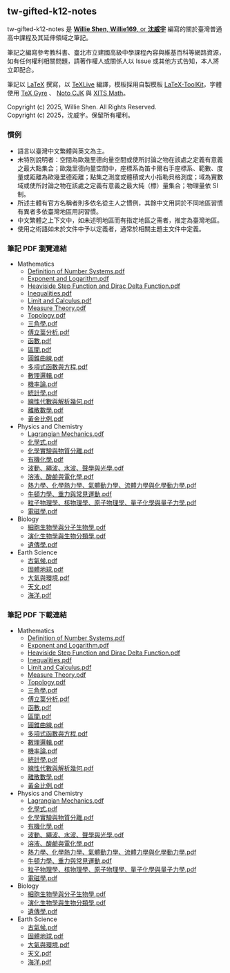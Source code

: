 ## tw-gifted-k12-notes

tw-gifted-k12-notes 是 [**Willie Shen**, **Willie169**, or **沈威宇**](https://github.com/Willie169) 編寫的關於臺灣普通高中課程及其延伸領域之筆記。

筆記之編寫參考教科書、臺北市立建國高級中學課程內容與維基百科等網路資源，如有任何權利相關問題，請著作權人或關係人以 Issue 或其他方式告知，本人將立即配合。

筆記以 [LaTeX](https://www.latex-project.org) 撰寫，以 [TeXLive](https://www.tug.org/texlive) 編譯，模板採用自製模板 [LaTeX-ToolKit](https://github.com/Willie169/LaTeX-ToolKit)，字體使用 [TeX Gyre](https://ctan.org/pkg/tex-gyre) 、 [Noto CJK](https://github.com/notofonts/noto-cjk) 與 [XITS Math](https://github.com/aliftype/xits)。

Copyright (c) 2025, Willie Shen. All Rights Reserved.<br />
Copyright (c) 2025，沈威宇。保留所有權利。

### 慣例

- 語言以臺灣中文繁體與英文為主。
- 未特別說明者：空間為歐幾里德向量空間或使所討論之物在該處之定義有意義之最大點集合；歐幾里德向量空間中，座標系為笛卡爾右手座標系、範數、度量或距離為歐幾里德距離；點集之測度或體積或大小指勒貝格測度；域為實數域或使所討論之物在該處之定義有意義之最大純（標）量集合；物理量依 SI 制。
- 所述主體有官方名稱者則多依名從主人之慣例，其餘中文用詞於不同地區習慣有異者多依臺灣地區用詞習慣。
- 中文繁體之上下文中，如未述明地區而有指定地區之需者，推定為臺灣地區。
- 使用之術語如未於文件中予以定義者，通常於相關主題主文件中定義。

### 筆記 PDF 瀏覽連結

- Mathematics
  - [Definition of Number Systems.pdf](Mathematics/Definition%20of%20Number%20Systems.pdf)
  - [Exponent and Logarithm.pdf](Mathematics/Exponent%20and%20Logarithm.pdf)
  - [Heaviside Step Function and Dirac Delta Function.pdf](Mathematics/Heaviside%20Step%20Function%20and%20Dirac%20Delta%20Function.pdf)
  - [Inequalities.pdf](Mathematics/Inequalities.pdf)
  - [Limit and Calculus.pdf](Mathematics/Limit%20and%20Calculus.pdf)
  - [Measure Theory.pdf](Mathematics/Measure%20Theory.pdf)
  - [Topology.pdf](Mathematics/Topology.pdf)
  - [三角學.pdf](Mathematics/三角學.pdf)
  - [傅立葉分析.pdf](https://raw.githubusercontent.com/Willie169/tw-gifted-k12-notes/main/Mathematics/傅立葉分析.pdf)
  - [函數.pdf](Mathematics/函數.pdf)
  - [區間.pdf](Mathematics/區間.pdf)
  - [圓錐曲線.pdf](Mathematics/圓錐曲線.pdf)
  - [多項式函數與方程.pdf](Mathematics/多項式函數與方程.pdf)
  - [數理邏輯.pdf](Mathematics/數理邏輯.pdf)
  - [機率論.pdf](Mathematics/機率論.pdf)
  - [統計學.pdf](Mathematics/統計學.pdf)
  - [線性代數與解析幾何.pdf](Mathematics/線性代數與解析幾何.pdf)
  - [離散數學.pdf](Mathematics/離散數學.pdf)
  - [黃金比例.pdf](Mathematics/黃金比例.pdf)
- Physics and Chemistry
  - [Lagrangian Mechanics.pdf](Physics%20and%20Chemistry/Lagrangian%20Mechanics.pdf)
  - [化學式.pdf](Physics%20and%20Chemistry/化學式.pdf)
  - [化學實驗與物質分離.pdf](Physics%20and%20Chemistry/化學實驗與物質分離.pdf)
  - [有機化學.pdf](Physics%20and%20Chemistry/有機化學.pdf)
  - [波動、繩波、水波、聲學與光學.pdf](Physics%20and%20Chemistry/波動、繩波、水波、聲學與光學.pdf)
  - [溶液、酸鹼與電化學.pdf](Physics%20and%20Chemistry/溶液、酸鹼與電化學.pdf)
  - [熱力學、化學熱力學、氣體動力學、流體力學與化學動力學.pdf](Physics%20and%20Chemistry/熱力學、化學熱力學、氣體動力學、流體力學與化學動力學.pdf)
  - [牛頓力學、重力與常見運動.pdf](Physics%20and%20Chemistry/牛頓力學、重力與常見運動.pdf)
  - [粒子物理學、核物理學、原子物理學、量子化學與量子力學.pdf](Physics%20and%20Chemistry/粒子物理學、核物理學、原子物理學、量子化學與量子力學.pdf)
  - [電磁學.pdf](Physics%20and%20Chemistry/電磁學.pdf)
- Biology
  - [細胞生物學與分子生物學.pdf](Biology/細胞生物學與分子生物學.pdf)
  - [演化生物學與生物分類學.pdf](Biology/演化生物學與生物分類學.pdf)
  - [遺傳學.pdf](Biology/遺傳學.pdf)
- Earth Science
  - [古氣候.pdf](Earth%20Science/古氣候.pdf)
  - [固體地球.pdf](Earth%20Science/固體地球.pdf)
  - [大氣與環境.pdf](Earth%20Science/大氣與環境.pdf)
  - [天文.pdf](Earth%20Science/天文.pdf)
  - [海洋.pdf](Earth%20Science/海洋.pdf)

### 筆記 PDF 下載連結

- Mathematics
  - [Definition of Number Systems.pdf](https://raw.githubusercontent.com/Willie169/tw-gifted-k12-notes/main/Mathematics/Definition%20of%20Number%20Systems.pdf)
  - [Exponent and Logarithm.pdf](https://raw.githubusercontent.com/Willie169/tw-gifted-k12-notes/main/Mathematics/Exponent%20and%20Logarithm.pdf)
  - [Heaviside Step Function and Dirac Delta Function.pdf](https://raw.githubusercontent.com/Willie169/tw-gifted-k12-notes/main/Mathematics/Heaviside%20Step%20Function%20and%20Dirac%20Delta%20Function.pdf)
  - [Inequalities.pdf](https://raw.githubusercontent.com/Willie169/tw-gifted-k12-notes/main/Mathematics/Inequalities.pdf)
  - [Limit and Calculus.pdf](https://raw.githubusercontent.com/Willie169/tw-gifted-k12-notes/main/Mathematics/Limit%20and%20Calculus.pdf)
  - [Measure Theory.pdf](https://raw.githubusercontent.com/Willie169/tw-gifted-k12-notes/main/Mathematics/Measure%20Theory.pdf)
  - [Topology.pdf](https://raw.githubusercontent.com/Willie169/tw-gifted-k12-notes/main/Mathematics/Topology.pdf)
  - [三角學.pdf](https://raw.githubusercontent.com/Willie169/tw-gifted-k12-notes/main/Mathematics/三角學.pdf)
  - [傅立葉分析.pdf](https://raw.githubusercontent.com/Willie169/tw-gifted-k12-notes/main/Mathematics/傅立葉分析.pdf)
  - [函數.pdf](https://raw.githubusercontent.com/Willie169/tw-gifted-k12-notes/main/Mathematics/函數.pdf)
  - [區間.pdf](https://raw.githubusercontent.com/Willie169/tw-gifted-k12-notes/main/Mathematics/區間.pdf)
  - [圓錐曲線.pdf](https://raw.githubusercontent.com/Willie169/tw-gifted-k12-notes/main/Mathematics/圓錐曲線.pdf)
  - [多項式函數與方程.pdf](https://raw.githubusercontent.com/Willie169/tw-gifted-k12-notes/main/Mathematics/多項式函數與方程.pdf)
  - [數理邏輯.pdf](https://raw.githubusercontent.com/Willie169/tw-gifted-k12-notes/main/Mathematics/數理邏輯.pdf)
  - [機率論.pdf](https://raw.githubusercontent.com/Willie169/tw-gifted-k12-notes/main/Mathematics/機率論.pdf)
  - [統計學.pdf](https://raw.githubusercontent.com/Willie169/tw-gifted-k12-notes/main/Mathematics/統計學.pdf)
  - [線性代數與解析幾何.pdf](https://raw.githubusercontent.com/Willie169/tw-gifted-k12-notes/main/Mathematics/線性代數與解析幾何.pdf)
  - [離散數學.pdf](https://raw.githubusercontent.com/Willie169/tw-gifted-k12-notes/main/Mathematics/離散數學.pdf)
  - [黃金比例.pdf](https://raw.githubusercontent.com/Willie169/tw-gifted-k12-notes/main/Mathematics/黃金比例.pdf)
- Physics and Chemistry
  - [Lagrangian Mechanics.pdf](https://raw.githubusercontent.com/Willie169/tw-gifted-k12-notes/main/Physics%20and%20Chemistry/Lagrangian%20Mechanics.pdf)
  - [化學式.pdf](https://raw.githubusercontent.com/Willie169/tw-gifted-k12-notes/main/Physics%20and%20Chemistry/化學式.pdf)
  - [化學實驗與物質分離.pdf](https://raw.githubusercontent.com/Willie169/tw-gifted-k12-notes/main/Physics%20and%20Chemistry/化學實驗與物質分離.pdf)
  - [有機化學.pdf](https://raw.githubusercontent.com/Willie169/tw-gifted-k12-notes/main/Physics%20and%20Chemistry/有機化學.pdf)
  - [波動、繩波、水波、聲學與光學.pdf](https://raw.githubusercontent.com/Willie169/tw-gifted-k12-notes/main/Physics%20and%20Chemistry/波動、繩波、水波、聲學與光學.pdf)
  - [溶液、酸鹼與電化學.pdf](https://raw.githubusercontent.com/Willie169/tw-gifted-k12-notes/main/Physics%20and%20Chemistry/溶液、酸鹼與電化學.pdf)
  - [熱力學、化學熱力學、氣體動力學、流體力學與化學動力學.pdf](https://raw.githubusercontent.com/Willie169/tw-gifted-k12-notes/main/Physics%20and%20Chemistry/熱力學、化學熱力學、氣體動力學、流體力學與化學動力學.pdf)
  - [牛頓力學、重力與常見運動.pdf](https://raw.githubusercontent.com/Willie169/tw-gifted-k12-notes/main/Physics%20and%20Chemistry/牛頓力學、重力與常見運動.pdf)
  - [粒子物理學、核物理學、原子物理學、量子化學與量子力學.pdf](https://raw.githubusercontent.com/Willie169/tw-gifted-k12-notes/main/Physics%20and%20Chemistry/粒子物理學、核物理學、原子物理學、量子化學與量子力學.pdf)
  - [電磁學.pdf](https://raw.githubusercontent.com/Willie169/tw-gifted-k12-notes/main/Physics%20and%20Chemistry/電磁學.pdf)
- Biology
  - [細胞生物學與分子生物學.pdf](https://raw.githubusercontent.com/Willie169/tw-gifted-k12-notes/main/Biology/細胞生物學與分子生物學.pdf)
  - [演化生物學與生物分類學.pdf](https://raw.githubusercontent.com/Willie169/tw-gifted-k12-notes/main/Biology/演化生物學與生物分類學.pdf)
  - [遺傳學.pdf](https://raw.githubusercontent.com/Willie169/tw-gifted-k12-notes/main/Biology/遺傳學.pdf)
- Earth Science
  - [古氣候.pdf](https://raw.githubusercontent.com/Willie169/tw-gifted-k12-notes/main/Earth%20Science/古氣候.pdf)
  - [固體地球.pdf](https://raw.githubusercontent.com/Willie169/tw-gifted-k12-notes/main/Earth%20Science/固體地球.pdf)
  - [大氣與環境.pdf](https://raw.githubusercontent.com/Willie169/tw-gifted-k12-notes/main/Earth%20Science/大氣與環境.pdf)
  - [天文.pdf](https://raw.githubusercontent.com/Willie169/tw-gifted-k12-notes/main/Earth%20Science/天文.pdf)
  - [海洋.pdf](https://raw.githubusercontent.com/Willie169/tw-gifted-k12-notes/main/Earth%20Science/海洋.pdf)
